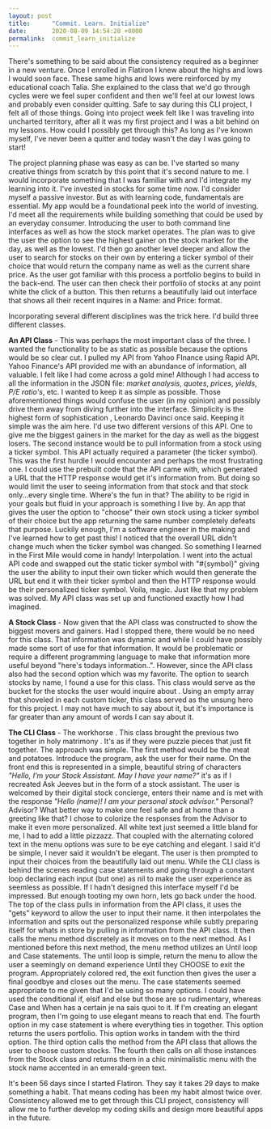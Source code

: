 ```yaml
---
layout: post
title:      "Commit. Learn. Initialize"
date:       2020-08-09 14:54:28 +0000
permalink:  commit_learn_initialize
---
```







There's something to be said about the consistency required as a beginner in a new venture. Once I enrolled in Flatiron I knew about the highs and lows I would soon face. These same highs and lows were reinforced by my educational coach Talia. She explained to the class that we'd go through cycles were we feel super confident and then we'll feel at our lowest lows and probably even consider quitting. Safe to say during this CLI project, I felt all of those things. Going into project week felt like I was traveling into uncharted territory, after all it was my first project and I was a bit behind on my lessons. How could I possibly get through this? As long as I've known myself, I've never been a quitter and today wasn't the day I was going to start!



The project planning phase was easy as can be. I've started so many creative things from scratch by this point that it's second nature to me. I would incorporate something that I was familiar with and I'd integrate my learning into it. I've invested in stocks for some time now. I'd consider myself a passive investor. But as with learning code, fundamentals are essential. My app would be a foundational peek into the world of investing. I'd meet all the requirements while building something that could be used by an everyday consumer. Introducing the user to both command line interfaces as well as how the stock market operates. The plan was to give the user the option to see the highest gainer on the stock market for the day, as well as the lowest. I'd then go another level deeper and allow the user to search for stocks on their own by entering a ticker symbol of their choice that would return the company name as well as the current share price. As the user got familiar with this process a portfolio begins to build in the back-end. The user can then check their portfolio of stocks at any point white the click of a button. This then returns a beautifully laid out interface that shows all their recent inquires in a Name: and Price: format. 



Incorporating several different disciplines was the trick here. I'd build three different classes.



**An API Class** - This was perhaps the most important class of the three. I wanted the functionality to be as static as possible because the options would be so clear cut. I pulled my API from Yahoo FInance using Rapid API. Yahoo Finance's API provided me with an abundance of information, all valuable. I felt like I had come across a gold mine! Although I had access to all the information in the JSON file: *market analysis*, *quotes*, *prices*, *yields*, *P/E ratio's*, etc. I wanted to keep it as simple as possible. Those aforementioned things would confuse the user (in my opinion) and possibly drive them away from diving further into the interface. Simplicity is the highest form of sophistication , Leonardo Davinci once said. Keeping it simple was the aim here. I'd use two different versions of this API. One to give me the biggest gainers in the market for the day as well as the biggest losers. The second instance would be to pull information from a stock using a ticker symbol. This API actually required a parameter (the ticker symbol). This was the first hurdle I would encounter and perhaps the most frustrating one. I could use the prebuilt code that the API came with, which generated a URL that the HTTP response would get it's information from. But doing so would limit the user to seeing information from that stock and that stock only...every single time. Where's the fun in that? The ability to be rigid in your goals but fluid in your approach is something I live by. An app that gives the user the option to "choose" their own stock using a ticker symbol of their choice but the app returning the same number completely defeats that purpose. Luckily enough, I'm a software engineer in the making and I've learned how to get past this! I noticed that the overall URL didn't change much when the ticker symbol was changed. So something I learned in the First Mile would come in handy! Interpolation. I went into the actual API code and swapped out the static ticker symbol with "#{symbol}" giving the user the ability to input their own ticker which would then generate the URL but end it with their ticker symbol and then the HTTP response would be their personalized ticker symbol. Voila, magic. Just like that my problem was solved. My API class was set up and functioned exactly how I had imagined.





**A Stock Class** - Now given that the API class was constructed to show the biggest movers and gainers. Had I stopped there, there would be no need for this class. That information was dynamic and while I could have possibly made some sort of use for that information. It would be problematic or require a different programming language to make that information more useful beyond "here's todays information..". However, since the API class also had the second option which was my favorite. The option to search stocks by name, I found a use for this class. This class would serve as the bucket for the stocks the user would inquire about . Using an empty array that shoveled in each custom ticker, this class served as the unsung hero for this project. I may not have much to say about it, but it's importance is far greater than any amount of words I can say about it.





**The CLI Class** - The workhorse . This class brought the previous two together in holy matrimony . It's as if they were puzzle pieces that just fit together. The approach was simple. The first method would be the meat and potatoes. Introduce the program, ask the user for their name. On the front end this is represented in a simple, beautiful string of characters *"Hello, I'm your Stock Assistant. May I have your name?"* it's as if I recreated Ask Jeeves but in the form of a stock assistant. The user is welcomed by their digital stock concierge, enters their name and is met with the response *"Hello (name)! I am your personal stock advisor."*  Personal? Advisor? What better way to make one feel safe and at home than a greeting like that? I chose to colorize the responses from the Advisor to make it even more personalized. All white text just seemed a little bland for me, I had to add a little pizzazz. That coupled with the alternating colored text in the menu options was sure to be eye catching and elegant. I said it'd be simple, I never said it wouldn't be elegant. The user is then prompted to input their choices from the beautifully laid out menu. While the CLI class is behind the scenes reading case statements and going through a constant loop declaring each input (but one) as nil to make the user experience as seemless as possible. If I hadn't designed this interface myself I'd be impressed. But enough tooting my own horn, lets go back under the hood. The top of the class pulls in information from the API class, it uses the "gets" keyword to allow the user to input their name. it then interpolates the information and spits out the personalized response while subtly preparing itself for whats in store by pulling in information from the API class. It then calls the menu method discretely as it moves on to the next method. As I mentioned before this next method, the menu method utilizes an Until loop and Case statements. The until loop is simple, return the menu to allow the user a seemingly on demand experience Until they CHOOSE to exit the program. Appropriately colored red, the exit function then gives the user a final goodbye and closes out the menu. The case statements seemed appropriate to me given that I'd be using so many options. I could have used the conditional if, elsif and else but those are so rudimentary, whereas Case and When has a certain je na sais quoi to it. If I'm creating an elegant program, then I'm going to use elegant means to reach that end. The fourth option in my case statement is where everything ties in together. This option returns the users portfolio. This option works in tandem with the third option. The third option calls the method from the API class that allows the user to choose custom stocks. The fourth then calls on all those instances from the Stock class and returns them in a chic minimalistic menu with the stock name accented in an emerald-green text. 



It's been 56 days since I started Flatiron. They say it takes 29 days to make something a habit. That means coding has been my habit almost twice over. Consistency allowed me to get through this CLI project, consistency will allow me to further develop my coding skills and design more beautiful apps in the future.


